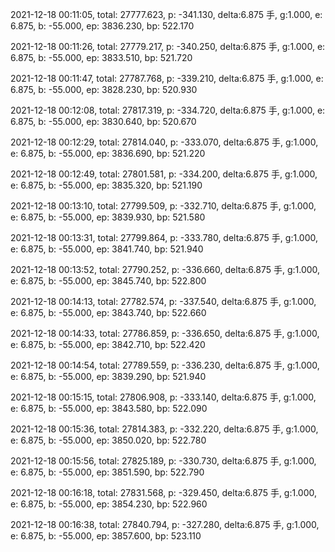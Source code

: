 2021-12-18 00:11:05, total: 27777.623, p: -341.130, delta:6.875 手, g:1.000, e: 6.875, b: -55.000, ep: 3836.230, bp: 522.170

2021-12-18 00:11:26, total: 27779.217, p: -340.250, delta:6.875 手, g:1.000, e: 6.875, b: -55.000, ep: 3833.510, bp: 521.720

2021-12-18 00:11:47, total: 27787.768, p: -339.210, delta:6.875 手, g:1.000, e: 6.875, b: -55.000, ep: 3828.230, bp: 520.930

2021-12-18 00:12:08, total: 27817.319, p: -334.720, delta:6.875 手, g:1.000, e: 6.875, b: -55.000, ep: 3830.640, bp: 520.670

2021-12-18 00:12:29, total: 27814.040, p: -333.070, delta:6.875 手, g:1.000, e: 6.875, b: -55.000, ep: 3836.690, bp: 521.220

2021-12-18 00:12:49, total: 27801.581, p: -334.200, delta:6.875 手, g:1.000, e: 6.875, b: -55.000, ep: 3835.320, bp: 521.190

2021-12-18 00:13:10, total: 27799.509, p: -332.710, delta:6.875 手, g:1.000, e: 6.875, b: -55.000, ep: 3839.930, bp: 521.580

2021-12-18 00:13:31, total: 27799.864, p: -333.780, delta:6.875 手, g:1.000, e: 6.875, b: -55.000, ep: 3841.740, bp: 521.940

2021-12-18 00:13:52, total: 27790.252, p: -336.660, delta:6.875 手, g:1.000, e: 6.875, b: -55.000, ep: 3845.740, bp: 522.800

2021-12-18 00:14:13, total: 27782.574, p: -337.540, delta:6.875 手, g:1.000, e: 6.875, b: -55.000, ep: 3843.740, bp: 522.660

2021-12-18 00:14:33, total: 27786.859, p: -336.650, delta:6.875 手, g:1.000, e: 6.875, b: -55.000, ep: 3842.710, bp: 522.420

2021-12-18 00:14:54, total: 27789.559, p: -336.230, delta:6.875 手, g:1.000, e: 6.875, b: -55.000, ep: 3839.290, bp: 521.940

2021-12-18 00:15:15, total: 27806.908, p: -333.140, delta:6.875 手, g:1.000, e: 6.875, b: -55.000, ep: 3843.580, bp: 522.090

2021-12-18 00:15:36, total: 27814.383, p: -332.220, delta:6.875 手, g:1.000, e: 6.875, b: -55.000, ep: 3850.020, bp: 522.780

2021-12-18 00:15:56, total: 27825.189, p: -330.730, delta:6.875 手, g:1.000, e: 6.875, b: -55.000, ep: 3851.590, bp: 522.790

2021-12-18 00:16:18, total: 27831.568, p: -329.450, delta:6.875 手, g:1.000, e: 6.875, b: -55.000, ep: 3854.230, bp: 522.960

2021-12-18 00:16:38, total: 27840.794, p: -327.280, delta:6.875 手, g:1.000, e: 6.875, b: -55.000, ep: 3857.600, bp: 523.110